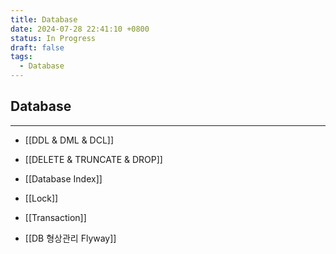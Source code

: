 ```yaml
---
title: Database
date: 2024-07-28 22:41:10 +0800
status: In Progress
draft: false
tags:
  - Database
---
```

## Database
---
- [[DDL & DML & DCL]]
- [[DELETE & TRUNCATE & DROP]]
- [[Database Index]]
- [[Lock]]
- [[Transaction]]

- [[DB 형상관리 Flyway]]
